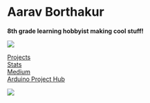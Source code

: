 # Aarav Borthakur

**8th grade learning hobbyist making cool stuff!**

![](https://i.imgur.com/4M7IWwP.gif)

[Projects](http://gadhagod.github.io) \
[Stats](http://gadhagod.github.io/stats.html) \
[Medium](https://medium.com/@gadhagod) \
[Arduino Project Hub](https://create.arduino.cc/projecthub/GadhaGod)

![](https://i.imgur.com/4M7IWwP.gif)
